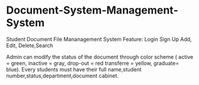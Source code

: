 # Document-System-Management-System

Student Document File Mananagement System
Feature:
Login
Sign Up
Add, Edit, Delete,Search

Admin can modify the status of the document through color scheme ( active = green, inactive = gray, drop-out = red transferre = yellow, graduate= blue). Every students must have their full name,student number,status,department,document cabinet.

